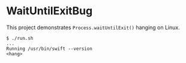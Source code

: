 # WaitUntilExitBug

This project demonstrates `Process.waitUntilExit()` hanging on Linux.

```
$ ./run.sh
...
Running /usr/bin/swift --version
<hang>
```